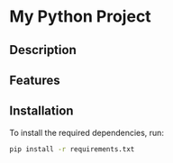# My Python Project

## Description

## Features


## Installation
To install the required dependencies, run:
```bash
pip install -r requirements.txt
```